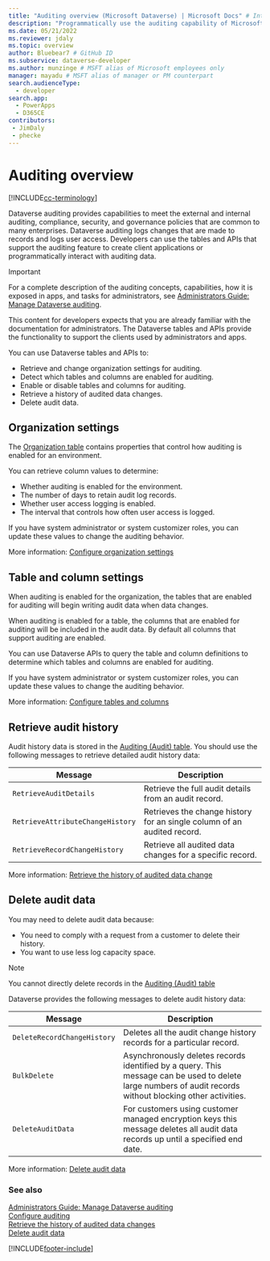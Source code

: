 ```yaml
---
title: "Auditing overview (Microsoft Dataverse) | Microsoft Docs" # Intent and product brand in a unique string of 43-59 chars including spaces
description: "Programmatically use the auditing capability of Microsoft Dataverse to record data changes over time for use in analysis and reporting purposes." # 115-145 characters including spaces. This abstract displays in the search result.
ms.date: 05/21/2022
ms.reviewer: jdaly
ms.topic: overview
author: Bluebear7 # GitHub ID
ms.subservice: dataverse-developer
ms.author: munzinge # MSFT alias of Microsoft employees only
manager: mayadu # MSFT alias of manager or PM counterpart
search.audienceType: 
  - developer
search.app: 
  - PowerApps
  - D365CE
contributors:
 - JimDaly
 - phecke
---
```


# Auditing overview

[!INCLUDE[cc-terminology](../includes/cc-terminology.md)]

Dataverse auditing provides capabilities to meet the external and internal auditing, compliance, security, and governance policies that are common to many enterprises. Dataverse auditing logs changes that are made to records and logs user access. Developers can use the tables and APIs that support the auditing feature to create client applications or programmatically interact with auditing data.

> [!IMPORTANT]
> For a complete description of the auditing concepts, capabilities, how it is exposed in apps, and tasks for administrators, see [Administrators Guide: Manage Dataverse auditing](/power-platform/admin/manage-dataverse-auditing).
>
> This content for developers expects that you are already familiar with the documentation for administrators. The Dataverse tables and APIs provide the functionality to support the clients used by administrators and apps.

You can use Dataverse tables and APIs to:

- Retrieve and change organization settings for auditing.
- Detect which tables and columns are enabled for auditing.
- Enable or disable tables and columns for auditing.
- Retrieve a history of audited data changes.
- Delete audit data.

## Organization settings

The [Organization table](../reference/entities/organization.md) contains properties that control how auditing is enabled for an environment.

You can retrieve column values to determine:

- Whether auditing is enabled for the environment.
- The number of days to retain audit log records.
- Whether user access logging is enabled.
- The interval that controls how often user access is logged.

If you have system administrator or system customizer roles, you can update these values to change the auditing behavior.

More information: [Configure organization settings](configure.md#configure-organization-settings)

## Table and column settings

When auditing is enabled for the organization, the tables that are enabled for auditing will begin writing audit data when data changes.

When auditing is enabled for a table, the columns that are enabled for auditing will be included in the audit data. By default all columns that support auditing are enabled.

You can use Dataverse APIs to query the table and column definitions to determine which tables and columns are enabled for auditing.

If you have system administrator or system customizer roles, you can update these values to change the auditing behavior.

More information: [Configure tables and columns](configure.md#configure-tables-and-columns)

## Retrieve audit history

Audit history data is stored in the [Auditing (Audit) table](../reference/entities/audit.md). You should use the following messages to retrieve detailed audit history data:

|Message|Description|
|---------|---------|
|`RetrieveAuditDetails`|Retrieve the full audit details from an audit record.|
|`RetrieveAttributeChangeHistory`|Retrieves the change history for an single column of an audited record.|
|`RetrieveRecordChangeHistory`|Retrieve all audited data changes for a specific record.|

More information: [Retrieve the history of audited data change](retrieve-audit-data.md)

## Delete audit data

You may need to delete audit data because:

- You need to comply with a request from a customer to delete their history.
- You want to use less log capacity space.

> [!NOTE]
> You cannot directly delete records in the [Auditing (Audit) table](../reference/entities/audit.md)

Dataverse provides the following messages to delete audit history data:

|Message|Description|
|---------|---------|
|`DeleteRecordChangeHistory`|Deletes all the audit change history records for a particular record.|
|`BulkDelete`|Asynchronously deletes records identified by a query. This message can be used to delete large numbers of audit records without blocking other activities.|
|`DeleteAuditData`|For customers using customer managed encryption keys this message deletes all audit data records up until a specified end date.|

More information: [Delete audit data](delete-audit-data.md)
  
### See also

[Administrators Guide: Manage Dataverse auditing](/power-platform/admin/manage-dataverse-auditing)<br />
[Configure auditing](configure.md)<br />
[Retrieve the history of audited data changes](retrieve-audit-data.md)<br />
[Delete audit data](delete-audit-data.md)

[!INCLUDE[footer-include](../../../includes/footer-banner.md)]